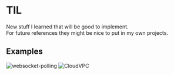 # TIL
New stuff I learned that will be good to implement.  
For future references they might be nice to put in my own projects. 

## Examples
![websocket-polling](https://user-images.githubusercontent.com/104475739/235825644-689fe87a-2d50-473c-8fc7-a20a4edbd345.gif)
![CloudVPC](https://user-images.githubusercontent.com/104475739/235825658-3013bdc3-3b89-467d-9525-60ba6ab7a53c.png)
